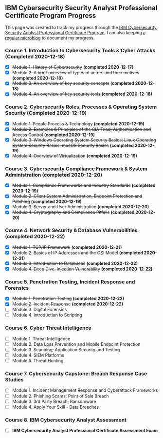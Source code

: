 IBM Cybersecurity Security Analyst Professional Certificate Program Progress
---
This page was created to track my progress through the [IBM Cybersecurity Security Analyst Professional Certificate Program](https://www.ibm.com/training/badge/aa8b45a3-df14-4874-87bc-5b8c1276407e). I am also keeping [a regular microblog](/cybersecurity-security-analyst-professional-certificate-program) to document my progress.

### Course 1. Introduction to Cybersecurity Tools & Cyber Attacks (Completed 2020-12-18) ###
- [x] ~~Module 1. History of Cybersecurity~~ **(completed 2020-12-17)**
- [x] ~~Module 2. A brief overview of types of actors and their motives~~ **(completed 2020-12-18)**
- [x] ~~Module 3. An overview of key security concepts~~ **(completed 2020-12-18)**
- [x] ~~Module 4. An overview of key security tools~~ **(completed 2020-12-18)**

### Course 2. Cybersecurity Roles, Processes & Operating System Security  (Completed 2020-12-19) ###
- [x] ~~Module 1. People Process & Technology~~ **(completed 2020-12-19)**
- [x] ~~Module 2. Examples & Principles of the CIA Triad; Authentication and Access Control~~ **(completed 2020-12-19)**
- [x] ~~Module 3: Windows Operating System Security Basics; Linux Operating System Security Basics; macOS Security Basics~~ **(completed 2020-12-19)**
- [x] ~~Module 4. Overview of Virtualization~~ **(completed 2020-12-19)**

### Course 3. Cybersecurity Compliance Framework & System Administration (completed 2020-12-20) ###
- [x] ~~Module 1. Compliance Frameworks and Industry Standards~~ **(completed 2020-12-19)**
- [x] ~~Module 2. Client System Administration, Endpoint Protection and Patching~~ **(completed 2020-12-19)**
- [x] ~~Module 3. Server and User Administration~~ **(completed 2020-12-20)**
- [x] ~~Module 4. Cryptography and Compliance Pitfalls~~ **(completed 2020-12-20)**

### Course 4. Network Security & Database Vulnerabilities (completed 2020-12-22) ###
- [x] ~~Module 1. TCP/IP Framework~~ **(completed 2020-12-21)**
- [x] ~~Module 2. Basics of IP Addresses and the OSI Model~~ **(completed 2020-12-21)**
- [x] ~~Module 3. Introduction to Databases~~ **(completed 2020-12-22)**
- [x] ~~Module 4. Deep Dive. Injection Vulnerability~~ **(completed 2020-12-22)**

### Course 5. Penetration Testing, Incident Response and Forensics ###  
- [x] ~~Module 1. Penetration Testing~~ **(completed 2020-12-22)**
- [x] ~~Module 2. Incident Response~~ **(completed 2020-12-22)**
- [ ] Module 3. Digital Forensics
- [ ] Module 4. Introduction to Scripting

### Course 6. Cyber Threat Intelligence ###  
- [ ] Module 1. Threat Intelligence
- [ ] Module 2. Data Loss Prevention and Mobile Endpoint Protection
- [ ] Module 3. Scanning; Application Security and Testing
- [ ] Module 4. SIEM Platforms
- [ ] Module 5. Threat Hunting

### Course 7. Cybersecurity Capstone: Breach Response Case Studies ###
- [ ] Module 1. Incident Management Response and Cyberattack Frameworks
- [ ] Module 2. Phishing Scams; Point of Sale Breach
- [ ] Module 3. 3rd Party Breach; Ransomware
- [ ] Module 4. Apply Your Skill - Data Breaches

### Course 8. IBM Cybersecurity Analyst Assessment ###
- [ ] **IBM Cybersecurity Analyst Professional Certificate Assessment Exam**
